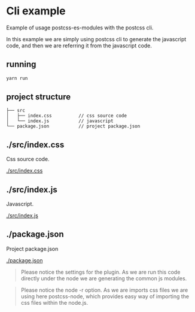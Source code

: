 # Cli example 
Example of usage postcss-es-modules with the postcss cli.

In this example we are simply using postcss cli to generate the javascript code, and then we 
are referring it from the javascript code. 

## running
```bash
yarn run
```

## project structure
```
├── src
│   ├── index.css          // css source code
│   └── index.js           // javascript
└── package.json           // project package.json
```

## ./src/index.css
Css source code.

[./src/index.css](./src/index.css ':include :type=code')

## ./src/index.js
Javascript.

[./src/index.js](./src/index.js ':include :type=code')

## ./package.json
Project package.json

[./package.json](./package.json ':include :type=code')

> Please notice the settings for the plugin. As we are run this code directly under the node we 
> are generating the common js modules.

> Please notice the node -r option. As we are imports css files we are using here postcss-node, which 
> provides easy way of importing the css files within the node.js.
